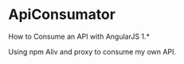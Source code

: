 # ApiConsumator
How to Consume an API with AngularJS 1.*

Using npm Aliv and proxy to consume my own API.
